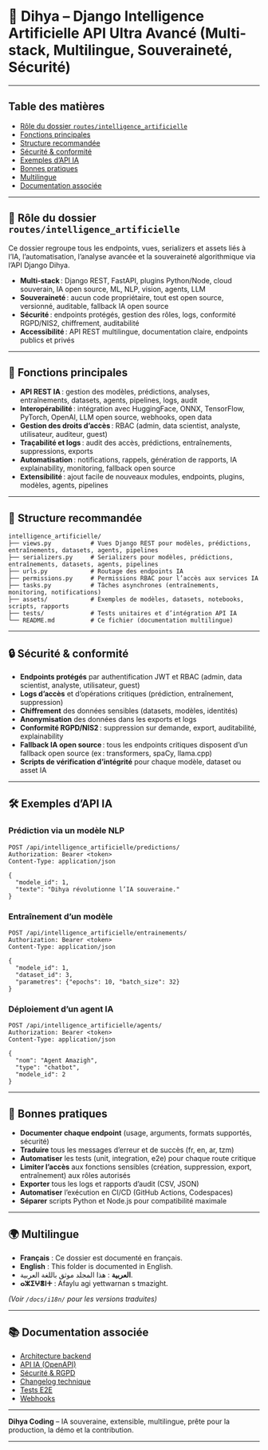 # 🤖 Dihya – Django Intelligence Artificielle API Ultra Avancé (Multi-stack, Multilingue, Souveraineté, Sécurité)

---

## Table des matières

- [Rôle du dossier `routes/intelligence_artificielle`](#rôle-du-dossier-routesintelligence_artificielle)
- [Fonctions principales](#fonctions-principales)
- [Structure recommandée](#structure-recommandée)
- [Sécurité & conformité](#sécurité--conformité)
- [Exemples d’API IA](#exemples-dapi-ia)
- [Bonnes pratiques](#bonnes-pratiques)
- [Multilingue](#multilingue)
- [Documentation associée](#documentation-associée)

---

## 🤖 Rôle du dossier `routes/intelligence_artificielle`

Ce dossier regroupe tous les endpoints, vues, serializers et assets liés à l’IA, l’automatisation, l’analyse avancée et la souveraineté algorithmique via l’API Django Dihya.

- **Multi-stack** : Django REST, FastAPI, plugins Python/Node, cloud souverain, IA open source, ML, NLP, vision, agents, LLM
- **Souveraineté** : aucun code propriétaire, tout est open source, versionné, auditable, fallback IA open source
- **Sécurité** : endpoints protégés, gestion des rôles, logs, conformité RGPD/NIS2, chiffrement, auditabilité
- **Accessibilité** : API REST multilingue, documentation claire, endpoints publics et privés

---

## 🧠 Fonctions principales

- **API REST IA** : gestion des modèles, prédictions, analyses, entraînements, datasets, agents, pipelines, logs, audit
- **Interopérabilité** : intégration avec HuggingFace, ONNX, TensorFlow, PyTorch, OpenAI, LLM open source, webhooks, open data
- **Gestion des droits d’accès** : RBAC (admin, data scientist, analyste, utilisateur, auditeur, guest)
- **Traçabilité et logs** : audit des accès, prédictions, entraînements, suppressions, exports
- **Automatisation** : notifications, rappels, génération de rapports, IA explainability, monitoring, fallback open source
- **Extensibilité** : ajout facile de nouveaux modules, endpoints, plugins, modèles, agents, pipelines

---

## 📁 Structure recommandée

```
intelligence_artificielle/
├── views.py           # Vues Django REST pour modèles, prédictions, entraînements, datasets, agents, pipelines
├── serializers.py     # Serializers pour modèles, prédictions, entraînements, datasets, agents, pipelines
├── urls.py            # Routage des endpoints IA
├── permissions.py     # Permissions RBAC pour l’accès aux services IA
├── tasks.py           # Tâches asynchrones (entraînements, monitoring, notifications)
├── assets/            # Exemples de modèles, datasets, notebooks, scripts, rapports
├── tests/             # Tests unitaires et d’intégration API IA
└── README.md          # Ce fichier (documentation multilingue)
```

---

## 🔒 Sécurité & conformité

- **Endpoints protégés** par authentification JWT et RBAC (admin, data scientist, analyste, utilisateur, guest)
- **Logs d’accès** et d’opérations critiques (prédiction, entraînement, suppression)
- **Chiffrement** des données sensibles (datasets, modèles, identités)
- **Anonymisation** des données dans les exports et logs
- **Conformité RGPD/NIS2** : suppression sur demande, export, auditabilité, explainability
- **Fallback IA open source** : tous les endpoints critiques disposent d’un fallback open source (ex : transformers, spaCy, llama.cpp)
- **Scripts de vérification d’intégrité** pour chaque modèle, dataset ou asset IA

---

## 🛠️ Exemples d’API IA

### Prédiction via un modèle NLP

```http
POST /api/intelligence_artificielle/predictions/
Authorization: Bearer <token>
Content-Type: application/json

{
  "modele_id": 1,
  "texte": "Dihya révolutionne l’IA souveraine."
}
```

### Entraînement d’un modèle

```http
POST /api/intelligence_artificielle/entrainements/
Authorization: Bearer <token>
Content-Type: application/json

{
  "modele_id": 1,
  "dataset_id": 3,
  "parametres": {"epochs": 10, "batch_size": 32}
}
```

### Déploiement d’un agent IA

```http
POST /api/intelligence_artificielle/agents/
Authorization: Bearer <token>
Content-Type: application/json

{
  "nom": "Agent Amazigh",
  "type": "chatbot",
  "modele_id": 2
}
```

---

## 📝 Bonnes pratiques

- **Documenter chaque endpoint** (usage, arguments, formats supportés, sécurité)
- **Traduire** tous les messages d’erreur et de succès (fr, en, ar, tzm)
- **Automatiser** les tests (unit, integration, e2e) pour chaque route critique
- **Limiter l’accès** aux fonctions sensibles (création, suppression, export, entraînement) aux rôles autorisés
- **Exporter** tous les logs et rapports d’audit (CSV, JSON)
- **Automatiser** l’exécution en CI/CD (GitHub Actions, Codespaces)
- **Séparer** scripts Python et Node.js pour compatibilité maximale

---

## 🌍 Multilingue

- **Français** : Ce dossier est documenté en français.
- **English** : This folder is documented in English.
- **العربية** : هذا المجلد موثق باللغة العربية.
- **ⴰⵣⵉⵖⴻⵏⵜ** : Afaylu agi yettwarnan s tmazight.

*(Voir `/docs/i18n/` pour les versions traduites)*

---

## 📚 Documentation associée

- [Architecture backend](../../../../docs/architecture.md)
- [API IA (OpenAPI)](../../../../docs/openapi.yaml)
- [Sécurité & RGPD](../../../../SECURITY.md)
- [Changelog technique](../../../../TECHNICAL_CHANGELOG.md)
- [Tests E2E](../../../../E2E_TESTS_GUIDE.md)
- [Webhooks](../../../../WEBHOOKS_GUIDE.md)

---

**Dihya Coding** – IA souveraine, extensible, multilingue, prête pour la production, la démo et la contribution.

---
